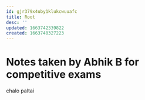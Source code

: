 ```yaml
---
id: gjr379x4uby1klukcwuuafc
title: Root
desc: ''
updated: 1663742339822
created: 1663740327223
---
```


# Notes taken by Abhik B for competitive exams

chalo paltai
